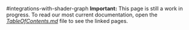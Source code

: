 #integrations-with-shader-graph
**Important:** This page is still a work in progress. To read our most current documentation, open the [*TableOfContents.md*](TableOfContents.md) file to see the linked pages.